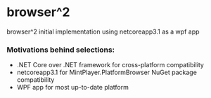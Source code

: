 # browser^2
browser^2 initial implementation using netcoreapp3.1 as a wpf app

### Motivations behind selections:
* .NET Core over .NET framework for cross-platform compatibility
* netcoreapp3.1 for MintPlayer.PlatformBrowser NuGet package compatibility
* WPF app for most up-to-date platform